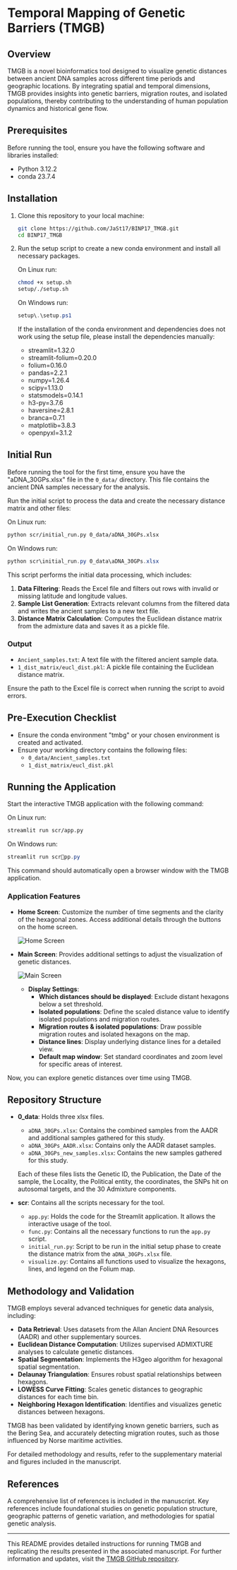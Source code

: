 
# Temporal Mapping of Genetic Barriers (TMGB)

## Overview

TMGB is a novel bioinformatics tool designed to visualize genetic distances between ancient DNA samples across different time periods and geographic locations. By integrating spatial and temporal dimensions, TMGB provides insights into genetic barriers, migration routes, and isolated populations, thereby contributing to the understanding of human population dynamics and historical gene flow.

## Prerequisites

Before running the tool, ensure you have the following software and libraries installed:

- Python 3.12.2
- conda 23.7.4

## Installation

1. Clone this repository to your local machine:

   ```bash
   git clone https://github.com/JaSt17/BINP17_TMGB.git
   cd BINP17_TMGB
   ```

2. Run the setup script to create a new conda environment and install all necessary packages.

   On Linux run:

   ```bash
   chmod +x setup.sh
   setup/./setup.sh
   ```

   On Windows run:

   ```powershell
   setup\.\setup.ps1
   ```

   If the installation of the conda environment and dependencies does not work using the setup file, please install the dependencies manually:

   - streamlit=1.32.0
   - streamlit-folium=0.20.0
   - folium=0.16.0
   - pandas=2.2.1
   - numpy=1.26.4
   - scipy=1.13.0
   - statsmodels=0.14.1
   - h3-py=3.7.6
   - haversine=2.8.1
   - branca=0.7.1
   - matplotlib=3.8.3
   - openpyxl=3.1.2

## Initial Run

Before running the tool for the first time, ensure you have the "aDNA_30GPs.xlsx" file in the `0_data/` directory. This file contains the ancient DNA samples necessary for the analysis.

Run the initial script to process the data and create the necessary distance matrix and other files:

On Linux run:

```bash
python scr/initial_run.py 0_data/aDNA_30GPs.xlsx
```

On Windows run:

```powershell
python scr\initial_run.py 0_data\aDNA_30GPs.xlsx
```

This script performs the initial data processing, which includes:

1. **Data Filtering**: Reads the Excel file and filters out rows with invalid or missing latitude and longitude values.
2. **Sample List Generation**: Extracts relevant columns from the filtered data and writes the ancient samples to a new text file.
3. **Distance Matrix Calculation**: Computes the Euclidean distance matrix from the admixture data and saves it as a pickle file.

### Output
- `Ancient_samples.txt`: A text file with the filtered ancient sample data.
- `1_dist_matrix/eucl_dist.pkl`: A pickle file containing the Euclidean distance matrix.

Ensure the path to the Excel file is correct when running the script to avoid errors.

## Pre-Execution Checklist

- Ensure the conda environment "tmbg" or your chosen environment is created and activated.
- Ensure your working directory contains the following files:
  - `0_data/Ancient_samples.txt`
  - `1_dist_matrix/eucl_dist.pkl`

## Running the Application

Start the interactive TMGB application with the following command:

On Linux run:

```bash
streamlit run scr/app.py
```

On Windows run:

```powershell
streamlit run scrpp.py
```

This command should automatically open a browser window with the TMGB application.

### Application Features

- **Home Screen**: Customize the number of time segments and the clarity of the hexagonal zones. Access additional details through the buttons on the home screen.

  ![Home Screen](./img/home_screen.png "Home Screen")

- **Main Screen**: Provides additional settings to adjust the visualization of genetic distances.

  ![Main Screen](./img/main_screen.png "Main Screen")

  - **Display Settings**:
    - **Which distances should be displayed**: Exclude distant hexagons below a set threshold.
    - **Isolated populations**: Define the scaled distance value to identify isolated populations and migration routes.
    - **Migration routes & isolated populations**: Draw possible migration routes and isolated hexagons on the map.
    - **Distance lines**: Display underlying distance lines for a detailed view.
    - **Default map window**: Set standard coordinates and zoom level for specific areas of interest.

Now, you can explore genetic distances over time using TMGB.

## Repository Structure

- **0_data**: Holds three xlsx files.
  - `aDNA_30GPs.xlsx`: Contains the combined samples from the AADR and additional samples gathered for this study.
  - `aDNA_30GPs_AADR.xlsx`: Contains only the AADR dataset samples.
  - `aDNA_30GPs_new_samples.xlsx`: Contains the new samples gathered for this study.

  Each of these files lists the Genetic ID, the Publication, the Date of the sample, the Locality, the Political entity, the coordinates, the SNPs hit on autosomal targets, and the 30 Admixture components.

- **scr**: Contains all the scripts necessary for the tool.
  - `app.py`: Holds the code for the Streamlit application. It allows the interactive usage of the tool.
  - `func.py`: Contains all the necessary functions to run the `app.py` script.
  - `initial_run.py`: Script to be run in the initial setup phase to create the distance matrix from the `aDNA_30GPs.xlsx` file.
  - `visualize.py`: Contains all functions used to visualize the hexagons, lines, and legend on the Folium map.

## Methodology and Validation

TMGB employs several advanced techniques for genetic data analysis, including:

- **Data Retrieval**: Uses datasets from the Allan Ancient DNA Resources (AADR) and other supplementary sources.
- **Euclidean Distance Computation**: Utilizes supervised ADMIXTURE analyses to calculate genetic distances.
- **Spatial Segmentation**: Implements the H3geo algorithm for hexagonal spatial segmentation.
- **Delaunay Triangulation**: Ensures robust spatial relationships between hexagons.
- **LOWESS Curve Fitting**: Scales genetic distances to geographic distances for each time bin.
- **Neighboring Hexagon Identification**: Identifies and visualizes genetic distances between hexagons.

TMGB has been validated by identifying known genetic barriers, such as the Bering Sea, and accurately detecting migration routes, such as those influenced by Norse maritime activities.

For detailed methodology and results, refer to the supplementary material and figures included in the manuscript. 

## References

A comprehensive list of references is included in the manuscript. Key references include foundational studies on genetic population structure, geographic patterns of genetic variation, and methodologies for spatial genetic analysis.

---

This README provides detailed instructions for running TMGB and replicating the results presented in the associated manuscript. For further information and updates, visit the [TMGB GitHub repository](https://github.com/JaSt17/BINP17_TMGB).
